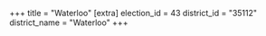 +++
title = "Waterloo"
[extra]
election_id = 43
district_id = "35112"
district_name = "Waterloo"
+++

